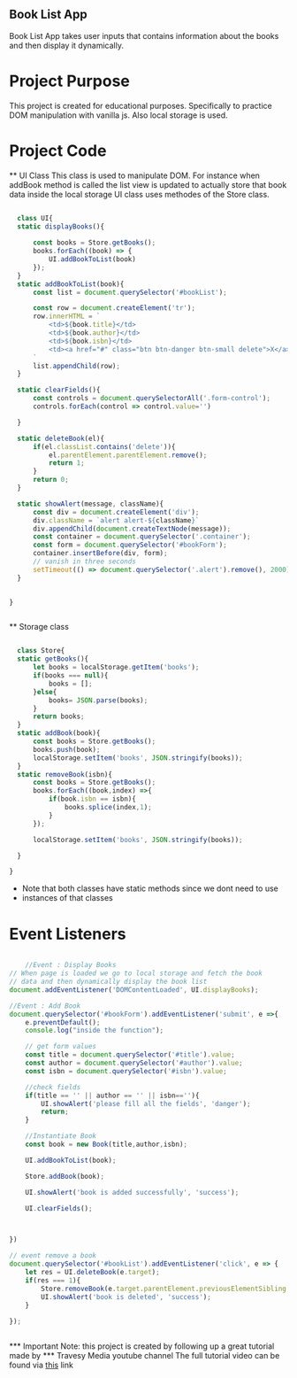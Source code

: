 ## Book List App

   Book List App takes user inputs that contains information
 about the books and then display it dynamically.

# Project Purpose

  This project is created for educational purposes. Specifically to
 practice DOM manipulation with vanilla js. Also local storage is used.

# Project Code 

  ** UI Class
  This class is used to manipulate DOM. For instance when addBook method is
  called the list view is updated to actually store that book data inside the
  local storage UI class uses methodes of the Store class.

  ```javascript

    class UI{
    static displayBooks(){
       
        const books = Store.getBooks();
        books.forEach((book) => {
            UI.addBookToList(book)
        });
    }
    static addBookToList(book){
        const list = document.querySelector('#bookList');

        const row = document.createElement('tr');
        row.innerHTML = `
            <td>${book.title}</td>
            <td>${book.author}</td>
            <td>${book.isbn}</td>
            <td><a href="#" class="btn btn-danger btn-small delete">X</a></td>
        `
        list.appendChild(row);
    }

    static clearFields(){
        const controls = document.querySelectorAll('.form-control');
        controls.forEach(control => control.value='')

    }

    static deleteBook(el){
        if(el.classList.contains('delete')){
            el.parentElement.parentElement.remove();
            return 1;
        }
        return 0;
    }

    static showAlert(message, className){
        const div = document.createElement('div');
        div.className = `alert alert-${className}`
        div.appendChild(document.createTextNode(message));
        const container = document.querySelector('.container');
        const form = document.querySelector('#bookForm');
        container.insertBefore(div, form);    
        // vanish in three seconds
        setTimeout(() => document.querySelector('.alert').remove(), 2000);
    }

    
}



```

  ** Storage class

  ```javascript

    class Store{
    static getBooks(){
        let books = localStorage.getItem('books');
        if(books === null){
            books = [];
        }else{
            books= JSON.parse(books);
        }
        return books;
    }
    static addBook(book){
        const books = Store.getBooks();
        books.push(book);
        localStorage.setItem('books', JSON.stringify(books));
    }
    static removeBook(isbn){
        const books = Store.getBooks();
        books.forEach((book,index) =>{
            if(book.isbn == isbn){
                books.splice(index,1);
            }
        });

        localStorage.setItem('books', JSON.stringify(books));

    }

}

```

  * Note that both classes have static methods since we dont need to use
  * instances of that classes

# Event Listeners

```javascript

    //Event : Display Books
// When page is loaded we go to local storage and fetch the book
// data and then dynamically display the book list
document.addEventListener('DOMContentLoaded', UI.displayBooks);

//Event : Add Book
document.querySelector('#bookForm').addEventListener('submit', e =>{
    e.preventDefault();
    console.log("inside the function");

    // get form values
    const title = document.querySelector('#title').value;
    const author = document.querySelector('#author').value;
    const isbn = document.querySelector('#isbn').value;

    //check fields
    if(title == '' || author == '' || isbn==''){
        UI.showAlert('please fill all the fields', 'danger');
        return;
    }

    //Instantiate Book
    const book = new Book(title,author,isbn);

    UI.addBookToList(book);

    Store.addBook(book);

    UI.showAlert('book is added successfully', 'success');

    UI.clearFields();



})

// event remove a book
document.querySelector('#bookList').addEventListener('click', e => {
    let res = UI.deleteBook(e.target);
    if(res === 1){
        Store.removeBook(e.target.parentElement.previousElementSibling.textContent);
        UI.showAlert('book is deleted', 'success');
    }
    
});



```

*** Important Note: this project is created by following up a great tutorial made by
*** Travesy Media youtube channel
The full tutorial video can be found via [this](https://www.youtube.com/watch?v=JaMCxVWtW58) link
